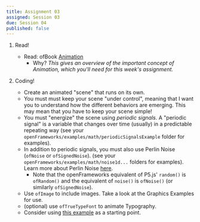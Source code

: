 ```yaml
---
title: Assignment 03
assigned: Session 03
due: Session 04
published: false
---
```


1. Read!
    - Read: ofBook [Animation](http://openframeworks.cc/ofBook/chapters/animation.html)
      - Why? _This gives an overview of the important concept of Animation, which you'll need for this week's assignment._

2. Coding!
    - Create an animated "scene" that runs on its own.
    - You must must keep your scene "under control", meaning that I want you to understand how the different behaviors are emerging.  This may mean that you have to keep your scene simple!
    - You must "energize" the scene using _periodic signals_. A "periodic signal" is a variable that changes over time (usually) in a predictable repeating way (see your `openFrameworks/examples/math/periodicSignalsExample` folder for examples).
    - In addition to periodic signals, you must also use Perlin Noise (`ofNoise` or `ofSignedNoise`).  (see your `openFrameworks/examples/math/noise1d...` folders for examples). Learn more about Perlin Noise [here](https://www.youtube.com/watch?v=Qf4dIN99e2w).  
       - Note that the openFrameworks equivalent of P5.js' `random()` is `ofRandom()` and the equivalent of `noise()` is `ofNoise()` (or similarly `ofSignedNoise`).
    - Use `ofImage` to include images.  Take a look at the Graphics Examples for use.
    - (optional) use `ofTrueTypeFont` to animate Typography.
    - Consider using [this example](https://github.com/SAIC-ATS/ARTTECH-3135/tree/master/Session_03/Flailer) as a starting point.

